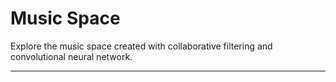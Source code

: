 # Music Space
Explore the music space created with collaborative filtering and convolutional neural network.

---
